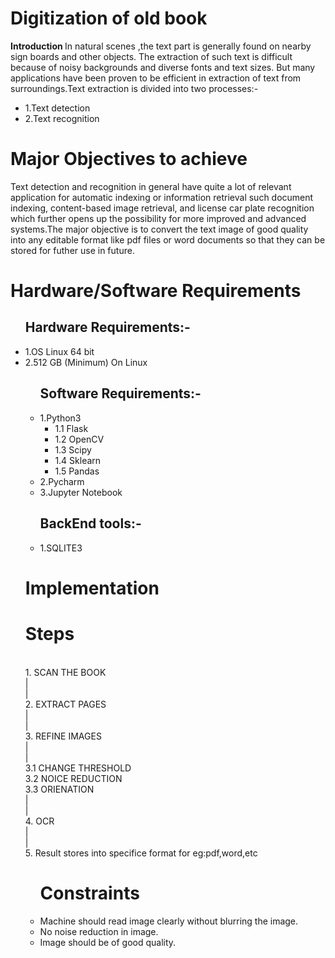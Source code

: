 <h1>Digitization of old book </h1>
<b> Introduction </b>
In natural scenes ,the text part is generally found on nearby sign boards and other objects. The extraction of such text is
difficult because of noisy backgrounds and diverse fonts and text sizes. But many applications have been proven to be efficient in extraction of text from surroundings.Text extraction is divided into two processes:-
<ul>
<li> 1.Text detection</li>
<li> 2.Text recognition </li>
</ul>
<h1> Major Objectives to achieve </h1>
Text detection and recognition in general have quite a lot of relevant application for automatic indexing or information retrieval such document indexing, content-based image retrieval, and license car plate recognition which further opens up the possibility for more improved and advanced systems.The major objective is to convert the text image of good quality into any editable format like pdf files or word documents so that they can be stored for futher use in future.
<h1> Hardware/Software Requirements </h1>
<ul>
  <h2> Hardware Requirements:-</h2>
    <li> 1.OS Linux 64 bit</li>
    <li> 2.512 GB (Minimum) On Linux</li>
<ul> 
  <h2> Software Requirements:-</h2>
  <li>1.Python3 
     <ul> 
     <li>1.1 Flask</li>
     <li>1.2 OpenCV</li>
     <li>1.3 Scipy</li>
     <li>1.4 Sklearn</li>
     <li>1.5 Pandas</li>
     </ul>
  </li>
  <li> 2.Pycharm</li>
  <li> 3.Jupyter Notebook</li>
</ul>
<ul>
  <h2>BackEnd tools:-</h2>
  <li>1.SQLITE3 </li>
</ul>
<h1>Implementation</h1>
<p align="center">
<span> <h1> Steps</h1> </span>

<br>
1.  SCAN THE BOOK<br>
         |<br>
         |<br>
2.  EXTRACT PAGES<br>
         |<br>
         |<br>
3.  REFINE IMAGES<br>
         |<br>
         |<br>
3.1 CHANGE THRESHOLD<br>
3.2 NOICE REDUCTION<br>
3.3 ORIENATION<br>
         |<br>
         |<br>
4.  OCR<br>
         |<br>
         |<br>
5.  Result stores into specifice format for eg:pdf,word,etc<br>  

</p>
<ul>
<h1>Constraints</h1>
<li>Machine should read image clearly without blurring the image.</li>
<li>No noise reduction in image.</li>
<li>Image should be of good quality.</li>
</ul>


